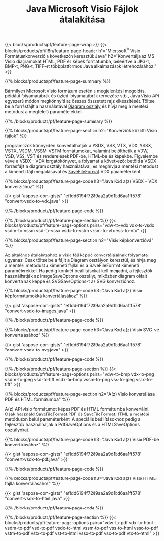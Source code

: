 ﻿---
title: Java Microsoft Visio Fájlok átalakítása
url: /hu/java/conversion/
description: Konvertálja a(z) Microsoft Visio formátumot VSDX VSX VDX VTX VSSX VSTX VSDM VSTM VSSM VDW VSD VST VSS-t HTML képekké és PDF formátumokká néhány sorral Java kódot.
---
{{< blocks/products/pf/feature-page-wrap >}}
{{< blocks/products/pf/i18n/feature-page-header h1="Microsoft<sup>&reg;</sup> Visio Formátumkonverzió a következőn keresztül: Java" h2="Konvertálja az MS Visio diagramokat HTML, PDF és képek formátumba, beleértve a JPG-t, BMP-t, PNG-t, TIFF-et többplatformos Java alkalmazások létrehozásához." >}}

{{% blocks/products/pf/feature-page-summary %}}

Bármilyen Microsoft Visio formátum esetén a megjelenítési megoldás, például folyamatábrák és üzleti folyamatábrák tervezése stb., Java Visio API egyszerű módon megkönnyíti az összes összetett rajz elkészítését. Töltse be a forrásfájlt a használatával [Diagram osztály](https://apireference.aspose.com/diagram/java/com.aspose.diagram/Diagram) és hívja meg a mentési metódust a megfelelő paraméterekkel.

{{% /blocks/products/pf/feature-page-summary %}}

{{% blocks/products/pf/feature-page-section h2="Konverziók közötti Visio fájlok" %}}

programozók könnyedén konvertálhatják a VSDX, VSX, VTX, VDX, VSSX, VSTX, VSDM, VSSM, VSTM formátumokat, valamint betölthetik a VDW, VSD, VSS, VST és renderelések PDF-be, HTML-be és képekbe. Figyelembe véve a VSDX - VDX forgatókönyvet, a folyamat a következő: betölti a VSDX forrásfájlt a diagram osztály használatával, és meghívja a mentési metódust a kimeneti fájl megadásával és [SaveFileFormat](https://apireference.aspose.com/diagram/java/com.aspose.diagram/SaveFileFormat).VDX paraméterként. 

{{% blocks/products/pf/feature-page-code h3="Java Kód a(z) VSDX – VDX konverzióhoz" %}}

{{< gist "aspose-com-gists" "ef1dd6194f7289aa2a9d1bd6aa1ff578" "convert-vsdx-to-vdx.java" >}}

{{% /blocks/products/pf/feature-page-code %}}

{{% /blocks/products/pf/feature-page-section %}}
{{< blocks/products/pf/feature-page-options pairs="vdw-to-vdx vdx-to-vsdx vsdm-to-vssm vsd-to-vssx vsdx-to-vstm vssm-to-vtx vss-to-vtx" >}}

{{% blocks/products/pf/feature-page-section h2="Visio képkonverzióvá" %}}

Az általános átalakításhoz a visio fájl képpé konvertálásának folyamata ugyanaz. Csak töltse be a fájlt a Diagram osztályon keresztül, és hívja meg a mentési metódust a kimeneti fájllal és a SaveFileFormat kimeneti paraméterekkel. Ha pedig konkrét beállításokat kell megadni, a fejlesztők használhatják az ImageSaveOptions osztályt, miközben diagram oldalt konvertálnak képpé és SVGSaveOptions-t az SVG konverzióhoz.

{{% blocks/products/pf/feature-page-code h3="Java Kód a(z) Visio képformátumokká konvertálásához" %}}

{{< gist "aspose-com-gists" "ef1dd6194f7289aa2a9d1bd6aa1ff578" "convert-vsdx-to-images.java" >}}

{{% /blocks/products/pf/feature-page-code %}}

{{% blocks/products/pf/feature-page-code h3="Java Kód a(z) Visio SVG-vé konvertálásához" %}}

{{< gist "aspose-com-gists" "ef1dd6194f7289aa2a9d1bd6aa1ff578" "convert-vsdx-to-svg.java" >}}

{{% /blocks/products/pf/feature-page-code %}}

{{% /blocks/products/pf/feature-page-section %}}
{{< blocks/products/pf/feature-page-options pairs="vdw-to-bmp vdx-to-png vsdm-to-jpeg vsd-to-tiff vsdx-to-bmp vssm-to-png vss-to-jpeg vssx-to-tiff" >}}

{{% blocks/products/pf/feature-page-section h2="A(z) Visio konvertálása PDF és HTML formátumba" %}}

A(z) API visio formátumot képes PDF és HTML formátumba konvertálni. Csak használd [SaveFileFormat](https://apireference.aspose.com/diagram/java/com.aspose.diagram/SaveFileFormat).PDF és SaveFileFormat.HTML a mentési metóduson belül paraméterként. A speciális beállításokhoz pedig a fejlesztők használhatják a PdfSaveOptions és a HTMLSaveOptions osztályokat.

{{% blocks/products/pf/feature-page-code h3="Java Kód a(z) Visio PDF-be konvertálásához" %}}

{{< gist "aspose-com-gists" "ef1dd6194f7289aa2a9d1bd6aa1ff578" "convert-vsdx-to-pdf.java" >}}

{{% /blocks/products/pf/feature-page-code %}}

{{% blocks/products/pf/feature-page-code h3="Java Kód a(z) Visio HTML-fájllá konvertálásához" %}}

{{< gist "aspose-com-gists" "ef1dd6194f7289aa2a9d1bd6aa1ff578" "convert-vsdx-to-html.java" >}}

{{% /blocks/products/pf/feature-page-code %}}

{{% /blocks/products/pf/feature-page-section %}}
{{< blocks/products/pf/feature-page-options pairs="vdw-to-pdf vdx-to-html vsdm-to-pdf vsd-to-pdf vsdx-to-html vssm-to-pdf vss-to-html vssx-to-pdf vstm-to-pdf vstx-to-pdf vst-to-html vssx-to-pdf vsx-to-pdf vtx-to-html" >}}